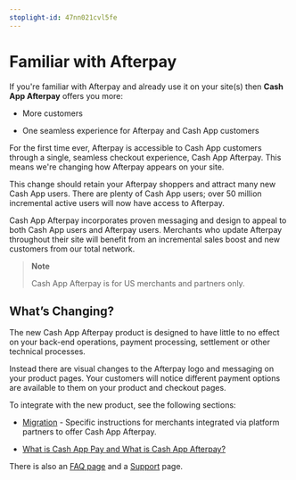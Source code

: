 ```yaml
---
stoplight-id: 47nn021cvl5fe
---
```


# Familiar with Afterpay

If you're familiar with Afterpay and already use it on your site(s) then **Cash App Afterpay** offers you more:

* More customers 

* One seamless experience for Afterpay and Cash App customers

For the first time ever, Afterpay is accessible to Cash App customers through a single, seamless checkout experience, Cash App Afterpay. This means we're changing how Afterpay appears on your site. 

This change should retain your Afterpay shoppers and attract many new Cash App users. There are plenty of Cash App users; over 50 million incremental active users will now have access to Afterpay.

Cash App Afterpay incorporates proven messaging and design to appeal to both Cash App users and Afterpay users. Merchants who update Afterpay throughout their site will benefit from an incremental sales boost and new customers from our total network.

<!-- theme: info -->
> **Note**
>
> Cash App Afterpay is for US merchants and partners only.

## What’s Changing?

The new Cash App Afterpay product is designed to have little to no effect on your back-end operations, payment processing, settlement or other technical processes. 

Instead there are visual changes to the Afterpay logo and messaging on your product pages. Your customers will notice different payment options are available to them on your product and checkout pages.

To integrate with the new product, see the following sections:

* [Migration](../MIGRATION/migration-main-page.md) - Specific instructions for merchants integrated via platform partners to offer Cash App Afterpay.

* [What is Cash App Pay and What is Cash App Afterpay?](caa-what-is-cap-etc.md)

There is also an [FAQ page](../MIGRATION/faq-migration.md) and a [Support](../FAQS-AND-SUPPORT/caa-support.md) page.